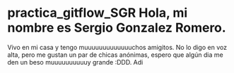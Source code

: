 # practica_gitflow_SGR Hola, mi nombre es Sergio Gonzalez Romero.
Vivo en mi casa y tengo muuuuuuuuuuuuuchos amigitos.
No lo digo en voz alta, pero me gustan un par de chicas anónimas, espero que algún dia me den un beso muuuuuuuuuuy grande :DDD.
Adi
